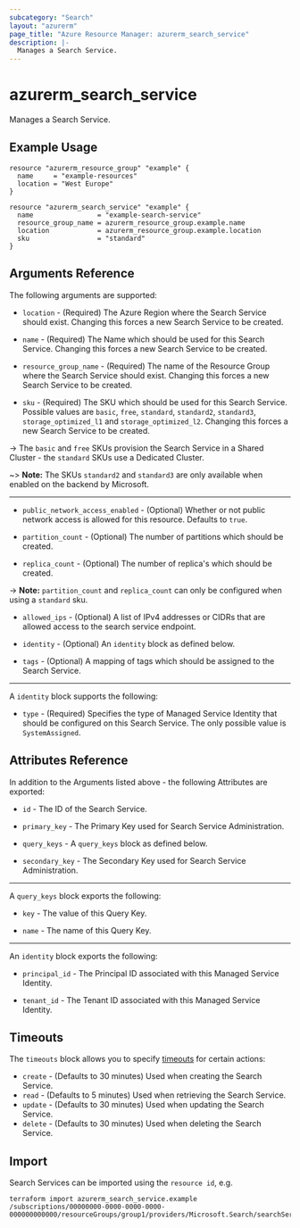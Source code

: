 ```yaml
---
subcategory: "Search"
layout: "azurerm"
page_title: "Azure Resource Manager: azurerm_search_service"
description: |-
  Manages a Search Service.
---
```


# azurerm_search_service

Manages a Search Service.

## Example Usage

```hcl
resource "azurerm_resource_group" "example" {
  name     = "example-resources"
  location = "West Europe"
}

resource "azurerm_search_service" "example" {
  name                = "example-search-service"
  resource_group_name = azurerm_resource_group.example.name
  location            = azurerm_resource_group.example.location
  sku                 = "standard"
}
```

## Arguments Reference

The following arguments are supported:

* `location` - (Required) The Azure Region where the Search Service should exist. Changing this forces a new Search Service to be created.

* `name` - (Required) The Name which should be used for this Search Service. Changing this forces a new Search Service to be created.

* `resource_group_name` - (Required) The name of the Resource Group where the Search Service should exist. Changing this forces a new Search Service to be created.

* `sku` - (Required) The SKU which should be used for this Search Service. Possible values are `basic`, `free`, `standard`, `standard2`, `standard3`, `storage_optimized_l1` and `storage_optimized_l2`. Changing this forces a new Search Service to be created.

-> The `basic` and `free` SKUs provision the Search Service in a Shared Cluster - the `standard` SKUs use a Dedicated Cluster.

~> **Note:** The SKUs `standard2` and `standard3` are only available when enabled on the backend by Microsoft.

---

* `public_network_access_enabled` - (Optional) Whether or not public network access is allowed for this resource. Defaults to `true`.

* `partition_count` - (Optional) The number of partitions which should be created.

* `replica_count` - (Optional) The number of replica's which should be created.

-> **Note:** `partition_count` and `replica_count` can only be configured when using a `standard` sku.

* `allowed_ips` - (Optional) A list of IPv4 addresses or CIDRs that are allowed access to the search service endpoint. 

* `identity` - (Optional) An `identity` block as defined below.

* `tags` - (Optional) A mapping of tags which should be assigned to the Search Service.

---

A `identity` block supports the following:

* `type` - (Required) Specifies the type of Managed Service Identity that should be configured on this Search Service. The only possible value is `SystemAssigned`.

## Attributes Reference

In addition to the Arguments listed above - the following Attributes are exported:

* `id` - The ID of the Search Service.

* `primary_key` - The Primary Key used for Search Service Administration.

* `query_keys` - A `query_keys` block as defined below.

* `secondary_key` - The Secondary Key used for Search Service Administration.

---

A `query_keys` block exports the following:

* `key` - The value of this Query Key.

* `name` - The name of this Query Key.

---

An `identity` block exports the following:

* `principal_id` - The Principal ID associated with this Managed Service Identity.

* `tenant_id` - The Tenant ID associated with this Managed Service Identity.

## Timeouts

The `timeouts` block allows you to specify [timeouts](https://www.terraform.io/docs/configuration/resources.html#timeouts) for certain actions:

* `create` - (Defaults to 30 minutes) Used when creating the Search Service.
* `read` - (Defaults to 5 minutes) Used when retrieving the Search Service.
* `update` - (Defaults to 30 minutes) Used when updating the Search Service.
* `delete` - (Defaults to 30 minutes) Used when deleting the Search Service.

## Import

Search Services can be imported using the `resource id`, e.g.

```shell
terraform import azurerm_search_service.example /subscriptions/00000000-0000-0000-0000-000000000000/resourceGroups/group1/providers/Microsoft.Search/searchServices/service1
```
